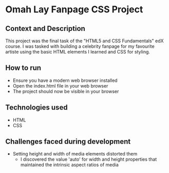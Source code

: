 # Omah Lay Fanpage CSS Project
## Context and Description
This project was the final task of the "HTML5 and CSS Fundamentals" edX course. I was tasked with building a celebrity fanpage for my favourite artiste using the basic HTML elements I learned and CSS for styling.
## How to run
* Ensure you have a modern web browser installed
* Open the index.html file in your web browser
* The project should now be visible in your browser
## Technologies used
* HTML
* CSS
## Challenges faced during development
* Setting height and width of media elements distorted them
  * I discovered the value 'auto' for width and height properties that maintained the intrinsic aspect ratios of media
